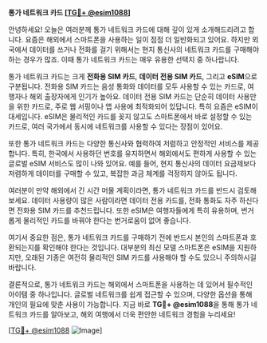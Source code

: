 **통가 네트워크 카드 [[TG💪+ @esim1088](https://t.me/s/esim1088)]**

안녕하세요! 오늘은 여러분께 통가 네트워크 카드에 대해 깊이 있게 소개해드리려고 합니다. 요즘은 해외에서 스마트폰을 사용하는 일이 점점 더 일반화되고 있어요. 하지만 외국에서 데이터를 쓰거나 전화를 걸기 위해서는 현지 통신사의 네트워크 카드를 구매해야 하는 경우가 많죠. 이때 통가 네트워크 카드는 매우 유용한 선택지 중 하나랍니다.

통가 네트워크 카드는 크게 **전화용 SIM 카드**, **데이터 전용 SIM 카드**, 그리고 **eSIM**으로 구분됩니다. 전화용 SIM 카드는 음성 통화와 데이터를 모두 사용할 수 있는 카드로, 여행자나 해외 출장자에게 인기가 높아요. 데이터 전용 SIM 카드는 단순히 데이터 사용만을 위한 카드로, 주로 웹 서핑이나 앱 사용에 최적화되어 있답니다. 특히 요즘은 eSIM이 대세입니다. eSIM은 물리적인 카드를 꽂지 않고도 스마트폰에서 바로 설정할 수 있는 카드로, 여러 국가에서 동시에 네트워크를 사용할 수 있다는 장점이 있어요.

또한 통가 네트워크 카드는 다양한 통신사와 협력하여 저렴하고 안정적인 서비스를 제공합니다. 특히, 한국에서 사용하던 번호를 유지하면서 해외에서도 편하게 사용할 수 있는 글로벌 eSIM 서비스도 많이 나와 있어요. 예를 들어, 현지 통신사의 데이터 요금제보다 저렴하게 데이터를 구매할 수 있고, 복잡한 과금 체계를 걱정하지 않아도 됩니다.

여러분이 만약 해외에서 긴 시간 머물 계획이라면, 통가 네트워크 카드를 반드시 검토해보세요. 데이터 사용량이 많은 사람이라면 데이터 전용 카드를, 전화 통화도 자주 하신다면 전화용 SIM 카드를 추천드립니다. 또한 eSIM은 여행자들에게 특히 유용하며, 번거롭게 물리적인 카드를 바꿔야 한다는 번거로움이 없어 좋습니다.

여기서 중요한 점은, 통가 네트워크 카드를 구매하기 전에 반드시 본인의 스마트폰과 호환되는지를 확인해야 한다는 것입니다. 대부분의 최신 모델 스마트폰은 eSIM을 지원하지만, 오래된 기종은 여전히 물리적인 SIM 카드를 사용해야 할 수도 있으니 주의하시길 바랍니다.

결론적으로, 통가 네트워크 카드는 해외에서 스마트폰을 사용하는 데 있어서 필수적인 아이템 중 하나입니다. 글로벌 네트워크를 쉽게 접근할 수 있으며, 다양한 옵션을 통해 개인의 필요에 맞춘 사용이 가능합니다. 지금 바로 **TG💪+ @esim1088**을 통해 통가 네트워크 카드를 알아보고, 해외 여행에서 더욱 편안한 네트워크 경험을 누리세요!

[[TG💪+ @esim1088](https://t.me/s/esim1088) ![Image](https://i.postimg.cc/Y0z9fWf4/image.png)]